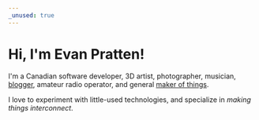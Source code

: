 ```yaml
---
_unused: true
---
```


# Hi, I'm Evan Pratten!

I'm a Canadian software developer, 3D artist, photographer, musician, [blogger](/blog), amateur radio operator, and general [maker of things](/projects).

I love to experiment with little-used technologies, and specialize in *making things interconnect*.

